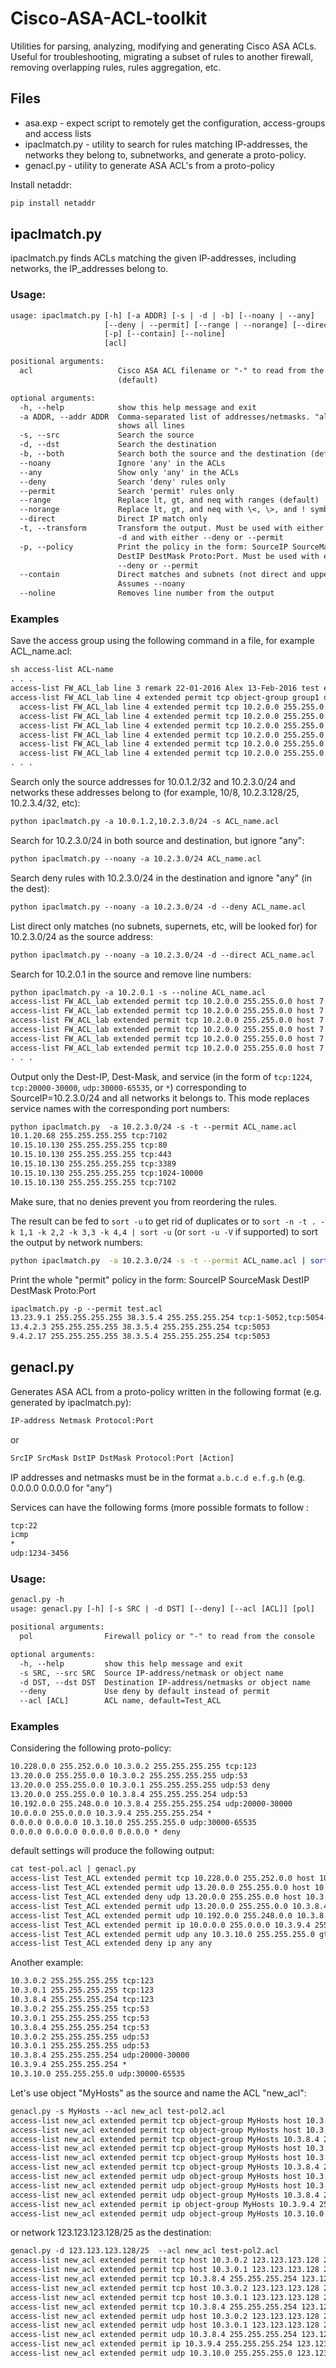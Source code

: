 # Cisco-ASA-ACL-toolkit
Utilities for parsing, analyzing, modifying and generating Cisco ASA ACLs. Useful for troubleshooting, migrating a subset of rules to another firewall, removing overlapping rules, rules aggregation, etc.

## Files

* asa.exp - expect script to remotely get the configuration, access-groups and access lists
* ipaclmatch.py - utility to search for rules matching IP-addresses, the networks they belong to, subnetworks, and generate a proto-policy.
* genacl.py - utility to generate ASA ACL's from a proto-policy

Install netaddr:

```sh
pip install netaddr
```
## ipaclmatch.py 

ipaclmatch.py finds ACLs matching the given IP-addresses, including networks, the IP_addresses belong to.

### Usage:

```txt
usage: ipaclmatch.py [-h] [-a ADDR] [-s | -d | -b] [--noany | --any]
                     [--deny | --permit] [--range | --norange] [--direct] [-t]
                     [-p] [--contain] [--noline]
                     [acl]

positional arguments:
  acl                   Cisco ASA ACL filename or "-" to read from the console
                        (default)

optional arguments:
  -h, --help            show this help message and exit
  -a ADDR, --addr ADDR  Comma-separated list of addresses/netmasks. "all"
                        shows all lines
  -s, --src             Search the source
  -d, --dst             Search the destination
  -b, --both            Search both the source and the destination (default)
  --noany               Ignore 'any' in the ACLs
  --any                 Show only 'any' in the ACLs
  --deny                Search 'deny' rules only
  --permit              Search 'permit' rules only
  --range               Replace lt, gt, and neq with ranges (default)
  --norange             Replace lt, gt, and neq with \<, \>, and ! symbols
  --direct              Direct IP match only
  -t, --transform       Transform the output. Must be used with either -s or
                        -d and with either --deny or --permit
  -p, --policy          Print the policy in the form: SourceIP SourceMask
                        DestIP DestMask Proto:Port. Must be used with either
                        --deny or --permit
  --contain             Direct matches and subnets (not direct and uppernets).
                        Assumes --noany
  --noline              Removes line number from the output

```

### Examples

Save the access group using the following command in a file, for example ACL_name.acl:

```txt
sh access-list ACL-name
. . .
access-list FW_ACL_lab line 3 remark 22-01-2016 Alex 13-Feb-2016 test entries
access-list FW_ACL_lab line 4 extended permit tcp object-group group1 object-group group2 object-group group3 0x18972f28 
  access-list FW_ACL_lab line 4 extended permit tcp 10.2.0.0 255.255.0.0 host 7.2.2.189 eq ldap (hitcnt=0) 0x6e3a516f 
  access-list FW_ACL_lab line 4 extended permit tcp 10.2.0.0 255.255.0.0 host 7.2.2.189 eq 10389 (hitcnt=0) 0x771e885b 
  access-list FW_ACL_lab line 4 extended permit tcp 10.2.0.0 255.255.0.0 host 7.2.2.189 eq 10391 (hitcnt=0) 0x7055a227 
  access-list FW_ACL_lab line 4 extended permit tcp 10.2.0.0 255.255.0.0 host 7.2.2.189 eq 10393 (hitcnt=0) 0x1fdbe0d8 
  access-list FW_ACL_lab line 4 extended permit tcp 10.2.0.0 255.255.0.0 host 7.2.2.189 eq 10395 (hitcnt=0) 0xbd11fc51 
  access-list FW_ACL_lab line 4 extended permit tcp 10.2.0.0 255.255.0.0 host 7.2.2.189 eq 10636 (hitcnt=0) 0xc47c2cf2 
. . .
```

Search only the source addresses for 10.0.1.2/32 and 10.2.3.0/24 and networks these addresses belong to (for example, 10/8, 10.2.3.128/25, 10.2.3.4/32, etc):

```txt
python ipaclmatch.py -a 10.0.1.2,10.2.3.0/24 -s ACL_name.acl 
```

Search for 10.2.3.0/24 in both source and destination, but ignore "any":

```txt
python ipaclmatch.py --noany -a 10.2.3.0/24 ACL_name.acl 
```

Search deny rules with 10.2.3.0/24 in the destination and ignore "any" (in the dest):

```txt
python ipaclmatch.py --noany -a 10.2.3.0/24 -d --deny ACL_name.acl
```

List direct only matches (no subnets, supernets, etc, will be looked for) for 10.2.3.0/24 as the source address:

```txt
python ipaclmatch.py --noany -a 10.2.3.0/24 -d --direct ACL_name.acl
```
Search for 10.2.0.1 in the source and remove line numbers:

```txt
python ipaclmatch.py -a 10.2.0.1 -s --noline ACL_name.acl
access-list FW_ACL_lab extended permit tcp 10.2.0.0 255.255.0.0 host 7.2.2.189 eq ldap 
access-list FW_ACL_lab extended permit tcp 10.2.0.0 255.255.0.0 host 7.2.2.189 eq 10389 
access-list FW_ACL_lab extended permit tcp 10.2.0.0 255.255.0.0 host 7.2.2.189 eq 10391 
access-list FW_ACL_lab extended permit tcp 10.2.0.0 255.255.0.0 host 7.2.2.189 eq 10393 
access-list FW_ACL_lab extended permit tcp 10.2.0.0 255.255.0.0 host 7.2.2.189 eq 10395 
access-list FW_ACL_lab extended permit tcp 10.2.0.0 255.255.0.0 host 7.2.2.189 eq 10636 
. . .
```

Output only the Dest-IP, Dest-Mask, and service (in the form of `tcp:1224`, `tcp:20000-30000`, `udp:30000-65535`, or `*`) corresponding to SourceIP=10.2.3.0/24 and all networks it belongs to. This mode replaces service names with the corresponding  port numbers:

```txt
python ipaclmatch.py  -a 10.2.3.0/24 -s -t --permit ACL_name.acl
10.1.20.68 255.255.255.255 tcp:7102
10.15.10.130 255.255.255.255 tcp:80
10.15.10.130 255.255.255.255 tcp:443
10.15.10.130 255.255.255.255 tcp:3389
10.15.10.130 255.255.255.255 tcp:1024-10000
10.15.10.130 255.255.255.255 tcp:7102

```
Make sure, that no denies prevent you from reordering the rules.

The result can be fed to `sort -u` to get rid of duplicates or to `sort -n -t . -k 1,1 -k 2,2 -k 3,3 -k 4,4 | sort -u` (or `sort -u -V` if supported) to sort the output by network numbers:

```sh
python ipaclmatch.py  -a 10.2.3.0/24 -s -t --permit ACL_name.acl | sort -n -t . -k 1,1 -k 2,2 -k 3,3 -k 4,4 | sort -u
```
Print the whole "permit" policy in the form:
SourceIP SourceMask DestIP DestMask Proto:Port
```txt
ipaclmatch.py -p --permit test.acl
13.23.9.1 255.255.255.255 38.3.5.4 255.255.255.254 tcp:1-5052,tcp:5054-65535
13.4.2.3 255.255.255.255 38.3.5.4 255.255.255.254 tcp:5053
9.4.2.17 255.255.255.255 38.3.5.4 255.255.255.254 tcp:5053
```

## genacl.py

Generates ASA ACL from a proto-policy written in the following format (e.g. generated by ipaclmatch.py):

```txt
IP-address Netmask Protocol:Port
```
or

```txt
SrcIP SrcMask DstIP DstMask Protocol:Port [Action]
```
IP addresses and netmasks must be in the format `a.b.c.d e.f.g.h` (e.g. 0.0.0.0 0.0.0.0 for "any")

Services can have the following forms (more possible formats to follow :
```txt
tcp:22
icmp
*
udp:1234-3456
```

### Usage:

```txt
genacl.py -h
usage: genacl.py [-h] [-s SRC | -d DST] [--deny] [--acl [ACL]] [pol]

positional arguments:
  pol                Firewall policy or "-" to read from the console

optional arguments:
  -h, --help         show this help message and exit
  -s SRC, --src SRC  Source IP-address/netmask or object name
  -d DST, --dst DST  Destination IP-address/netmasks or object name
  --deny             Use deny by default instead of permit
  --acl [ACL]        ACL name, default=Test_ACL
```


### Examples

Considering the following proto-policy:

```txt
10.228.0.0 255.252.0.0 10.3.0.2 255.255.255.255 tcp:123
13.20.0.0 255.255.0.0 10.3.0.2 255.255.255.255 udp:53
13.20.0.0 255.255.0.0 10.3.0.1 255.255.255.255 udp:53 deny
13.20.0.0 255.255.0.0 10.3.8.4 255.255.255.254 udp:53
10.192.0.0 255.248.0.0 10.3.8.4 255.255.255.254 udp:20000-30000
10.0.0.0 255.0.0.0 10.3.9.4 255.255.255.254 *
0.0.0.0 0.0.0.0 10.3.10.0 255.255.255.0 udp:30000-65535
0.0.0.0 0.0.0.0 0.0.0.0 0.0.0.0 * deny
```

default settings will produce the following output:

```txt
cat test-pol.acl | genacl.py
access-list Test_ACL extended permit tcp 10.228.0.0 255.252.0.0 host 10.3.0.2 eq 123
access-list Test_ACL extended permit udp 13.20.0.0 255.255.0.0 host 10.3.0.2 eq 53
access-list Test_ACL extended deny udp 13.20.0.0 255.255.0.0 host 10.3.0.1 eq 53
access-list Test_ACL extended permit udp 13.20.0.0 255.255.0.0 10.3.8.4 255.255.255.254 eq 53
access-list Test_ACL extended permit udp 10.192.0.0 255.248.0.0 10.3.8.4 255.255.255.254 range 20000 30000
access-list Test_ACL extended permit ip 10.0.0.0 255.0.0.0 10.3.9.4 255.255.255.254 
access-list Test_ACL extended permit udp any 10.3.10.0 255.255.255.0 gt 30000
access-list Test_ACL extended deny ip any any 
```

Another example:

```txt
10.3.0.2 255.255.255.255 tcp:123
10.3.0.1 255.255.255.255 tcp:123
10.3.8.4 255.255.255.254 tcp:123
10.3.0.2 255.255.255.255 tcp:53
10.3.0.1 255.255.255.255 tcp:53
10.3.8.4 255.255.255.254 tcp:53
10.3.0.2 255.255.255.255 udp:53
10.3.0.1 255.255.255.255 udp:53
10.3.8.4 255.255.255.254 udp:20000-30000
10.3.9.4 255.255.255.254 *
10.3.10.0 255.255.255.0 udp:30000-65535
```

Let's use object "MyHosts" as the source and name the ACL "new_acl":

```txt
genacl.py -s MyHosts --acl new_acl test-pol2.acl
access-list new_acl extended permit tcp object-group MyHosts host 10.3.0.2 eq 123
access-list new_acl extended permit tcp object-group MyHosts host 10.3.0.1 eq 123
access-list new_acl extended permit tcp object-group MyHosts 10.3.8.4 255.255.255.254 eq 123
access-list new_acl extended permit tcp object-group MyHosts host 10.3.0.2 eq 53
access-list new_acl extended permit tcp object-group MyHosts host 10.3.0.1 eq 53
access-list new_acl extended permit tcp object-group MyHosts 10.3.8.4 255.255.255.254 eq 53
access-list new_acl extended permit udp object-group MyHosts host 10.3.0.2 eq 53
access-list new_acl extended permit udp object-group MyHosts host 10.3.0.1 eq 53
access-list new_acl extended permit udp object-group MyHosts 10.3.8.4 255.255.255.254 range 20000 30000
access-list new_acl extended permit ip object-group MyHosts 10.3.9.4 255.255.255.254 
access-list new_acl extended permit udp object-group MyHosts 10.3.10.0 255.255.255.0 gt 30000
```

or network 123.123.123.128/25 as the destination:

```txt
genacl.py -d 123.123.123.128/25  --acl new_acl test-pol2.acl
access-list new_acl extended permit tcp host 10.3.0.2 123.123.123.128 255.255.255.128 eq 123
access-list new_acl extended permit tcp host 10.3.0.1 123.123.123.128 255.255.255.128 eq 123
access-list new_acl extended permit tcp 10.3.8.4 255.255.255.254 123.123.123.128 255.255.255.128 eq 123
access-list new_acl extended permit tcp host 10.3.0.2 123.123.123.128 255.255.255.128 eq 53
access-list new_acl extended permit tcp host 10.3.0.1 123.123.123.128 255.255.255.128 eq 53
access-list new_acl extended permit tcp 10.3.8.4 255.255.255.254 123.123.123.128 255.255.255.128 eq 53
access-list new_acl extended permit udp host 10.3.0.2 123.123.123.128 255.255.255.128 eq 53
access-list new_acl extended permit udp host 10.3.0.1 123.123.123.128 255.255.255.128 eq 53
access-list new_acl extended permit udp 10.3.8.4 255.255.255.254 123.123.123.128 255.255.255.128 range 20000 30000
access-list new_acl extended permit ip 10.3.9.4 255.255.255.254 123.123.123.128 255.255.255.128 
access-list new_acl extended permit udp 10.3.10.0 255.255.255.0 123.123.123.128 255.255.255.128 gt 30000
```

